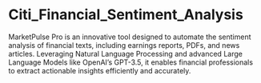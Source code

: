 # Citi_Financial_Sentiment_Analysis
MarketPulse Pro is an innovative tool designed to automate the sentiment analysis of financial texts, including earnings reports, PDFs, and news articles. Leveraging Natural Language Processing and advanced Large Language Models like OpenAI’s GPT-3.5, it enables financial professionals to extract actionable insights efficiently and accurately.
